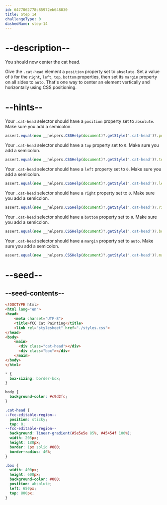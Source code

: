 ```yaml
---
id: 6477062778c85972eb648030
title: Step 14
challengeType: 0
dashedName: step-14
---
```


# --description--

You should now center the cat head. 

Give the `.cat-head` element a `position` property set to `absolute`. Set a value of `0` for the `right`, `left`, `top`, `bottom` properties, then set its `margin` property on all sides to `auto`. That's one way to center an element vertically and horizontally using CSS positioning.

# --hints--

Your `.cat-head` selector should have a `position` property set to `absolute`. Make sure you add a semicolon.

```js
assert.equal(new __helpers.CSSHelp(document)?.getStyle('.cat-head')?.position, 'absolute');
```

Your `.cat-head` selector should have a `top` property set to `0`. Make sure you add a semicolon.

```js
assert.equal(new __helpers.CSSHelp(document)?.getStyle('.cat-head')?.top, '0px');
```

Your `.cat-head` selector should have a `left` property set to `0`. Make sure you add a semicolon.

```js
assert.equal(new __helpers.CSSHelp(document)?.getStyle('.cat-head')?.left, '0px');
```

Your `.cat-head` selector should have a `right` property set to `0`. Make sure you add a semicolon.

```js
assert.equal(new __helpers.CSSHelp(document)?.getStyle('.cat-head')?.right, '0px');
```

Your `.cat-head` selector should have a `bottom` property set to `0`. Make sure you add a semicolon.

```js
assert.equal(new __helpers.CSSHelp(document)?.getStyle('.cat-head')?.bottom, '0px');
```

Your `.cat-head` selector should have a `margin` property set to `auto`. Make sure you add a semicolon.

```js
assert.equal(new __helpers.CSSHelp(document)?.getStyle('.cat-head')?.margin, 'auto');
```

# --seed--

## --seed-contents--

```html
<!DOCTYPE html>
<html lang="en">
<head>
    <meta charset="UTF-8">
    <title>fCC Cat Painting</title>
    <link rel="stylesheet" href="./styles.css">
</head>
<body>
    <main>
      <div class="cat-head"></div>
      <div class="box"></div>
    </main>
</body>
</html>
```

```css
* {
  box-sizing: border-box;
}

body {
  background-color: #c9d2fc;
}

.cat-head {
--fcc-editable-region--
  position: sticky;
  top: 0;
--fcc-editable-region--
  background: linear-gradient(#5e5e5e 85%, #45454f 100%);
  width: 205px;
  height: 180px;
  border: 1px solid #000;
  border-radius: 46%;
}

.box {
  width: 400px;
  height: 600px;
  background-color: #000;
  position: absolute;
  left: 650px;
  top: 800px;
}
```
